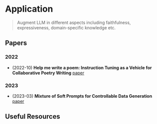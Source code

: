# Application

> Augment LLM in different aspects including faithfulness, expressiveness, domain-specific knowledge etc.

## Papers

### 2022

- (2022-10) **Help me write a poem: Instruction Tuning as a Vehicle for Collaborative Poetry Writing** [paper](https://arxiv.org/abs/2210.13669)

### 2023

- (2023-03) **Mixture of Soft Prompts for Controllable Data Generation** [paper](https://arxiv.org/pdf/2303.01580.pdf)

## Useful Resources

